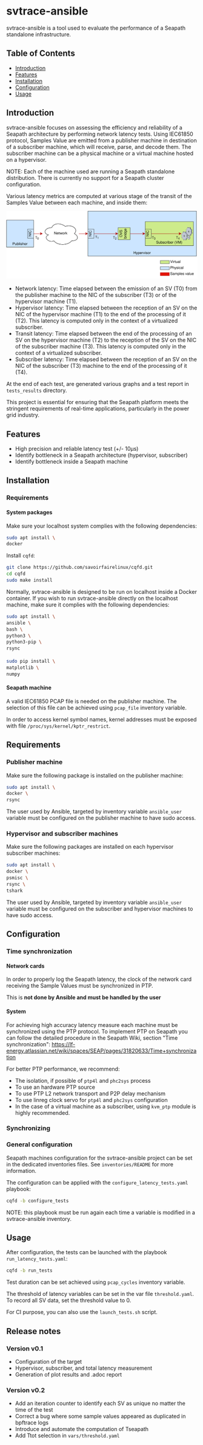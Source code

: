 <!-- Copyright (C) 2024, RTE (http://www.rte-france.com)
Copyright (C) 2024 Savoir-faire Linux, Inc.
SPDX-License-Identifier: Apache-2.0 -->

# svtrace-ansible

svtrace-ansible is a tool used to evaluate the performance of a Seapath
standalone infrastructure.

## Table of Contents

- [Introduction](#introduction)
- [Features](#features)
- [Installation](#installation)
- [Configuration](#configuration)
- [Usage](#usage)

## Introduction

svtrace-ansible focuses on assessing the efficiency and reliability of a
Seapath architecture by performing network latency tests. Using
IEC61850 protocol, Samples Value are emitted from a publisher machine
in destination of a subscriber machine, which will receive, parse, and
decode them. The subscriber machine can be a physical machine or a
virtual machine hosted on a hypervisor.

NOTE: Each of the machine used are running a Seapath standalone
distribution. There is currently no support for a Seapath cluster
configuration.

Various latency metrics are computed at various stage of the transit of the Samples
Value between each machine, and inside them:

![screenshot](img/latency_overview.png)
- Network latency: Time elapsed between the emission of an SV (T0) from the
  publisher machine to the NIC of the subscriber (T3) or of the
  hypervisor machine (T1).
- Hypervisor latency: Time elapsed between the reception of an SV on
  the NIC of the hypervisor machine (T1) to the end of the processing of
  it (T2). This latency is computed only in the
  context of a virtualized subscriber.
- Transit latency: Time elapsed between the end of the processing of an SV on
  the hypervisor machine (T2) to the reception of the SV on the NIC
  of the subscriber machine (T3). This latency is computed only in the
  context of a virtualized subscriber.
- Subscriber latency: Time elapsed between the reception of an SV on
  the NIC of the subscriber (T3) machine to the end of the processing of
  it (T4).

At the end of each test, are generated various graphs and a test report
in `tests_results` directory.

This project is essential for ensuring that the Seapath platform meets
the stringent requirements of real-time applications, particularly in
the power grid industry.

## Features

- High precision and reliable latency test (+/- 10µs)
- Identify bottleneck in a Seapath architecture (hypervisor, subscriber)
- Identify bottleneck inside a Seapath machine

## Installation
### Requirements
#### System packages

Make sure your localhost system complies with the following dependencies:
```bash
sudo apt install \
docker
```

Install `cqfd`:
```bash
git clone https://github.com/savoirfairelinux/cqfd.git
cd cqfd
sudo make install
```

Normally, svtrace-ansible is designed to be run on localhost inside a
Docker container. If you wish to run svtrace-ansible directly on the
localhost machine, make sure it complies with the following
dependencies:

```bash
sudo apt install \
ansible \
bash \
python3 \
python3-pip \
rsync

sudo pip install \
matplotlib \
numpy
```

#### Seapath machine

A valid IEC61850 PCAP file is needed on the publisher machine. The
selection of this file can be achieved using `pcap_file` inventory
variable.

In order to access kernel symbol names, kernel addresses must be
exposed with file `/proc/sys/kernel/kptr_restrict`.

## Requirements
### Publisher machine
Make sure the following package is installed on the publisher machine:

```bash
sudo apt install \
docker \
rsync
```

The user used by Ansible, targeted by inventory variable `ansible_user`
variable must be configured on the publisher machine to have sudo access.

### Hypervisor and subscriber machines
Make sure the following packages are installed on each hypervisor
subscriber machines:

```bash
sudo apt install \
docker \
psmisc \
rsync \
tshark
```

The user used by Ansible, targeted by inventory variable `ansible_user`
variable must be configured on the subscriber and hypervisor machines
to have sudo access.

## Configuration
###  Time synchronization
#### Network cards

In order to properly log the Seapath latency, the clock of the network card receiving the Sample Values must be synchronized in PTP.

This is **not done by Ansible and must be handled by the user**

#### System

For achieving high accuracy latency measure each machine must be
synchronized using the PTP protocol.
To implement PTP on Seapath you can follow the detailed procedure in
the Seapath Wiki, section "Time synchronization":
https://lf-energy.atlassian.net/wiki/spaces/SEAP/pages/31820633/Time+synchronization

For better PTP performance, we recommend:
- The isolation, if possible of `ptp4l` and `phc2sys` process
- To use an hardware PTP source
- To use PTP L2 network transport and P2P delay mechanism
- To use linreg clock servo for `ptp4l` and `phc2sys` configuration
- In the case of a virtual machine as a subscriber, using `kvm_ptp`
module is highly recommended.


### Synchronizing

### General configuration

Seapath machines configuration for the svtrace-ansible project can be set in
the dedicated inventories files. See `inventories/README` for more
information.

The configuration can be applied with the `configure_latency_tests.yaml` playbook:

```bash
cqfd -b configure_tests
```

NOTE: this playbook must be run again each time a variable is modified in a
svtrace-ansible inventory.

## Usage

After configuration, the tests can be launched with the playbook
`run_latency_tests.yaml`:
```bash
cqfd -b run_tests
```

Test duration can be set achieved using `pcap_cycles` inventory
variable.

The threshold of latency variables can be set in the var file
`threshold.yaml`. To record all SV data, set the threshold value to 0.

For CI purpose, you can also use the `launch_tests.sh` script.

## Release notes

### Version v0.1

* Configuration of the target
* Hypervisor, subscriber, and total latency measurement
* Generation of plot results and .adoc report

### Version v0.2

* Add an iteration counter to identify each SV as unique no matter the time of the test
* Correct a bug where some sample values appeared as duplicated in bpftrace logs
* Introduce and automate the computation of Tseapath
* Add Ttot selection in `vars/threshold.yaml`
